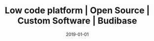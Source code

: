 ---
title: "Low code platform | Open Source | Custom Software | Budibase"
description: "Budibase is a modern, open source low code platform for designing, building and deploying custom software. Budibase eliminates coding and allows you to build web applications in minutes. Check it out."
cover: ["/banner-gradient.jpg"]
type: c
layout: single
canonicalUrl: “https://budibase.com"
date: 2019-01-01
---